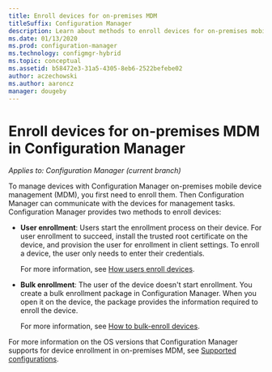 ```yaml
---
title: Enroll devices for on-premises MDM
titleSuffix: Configuration Manager
description: Learn about methods to enroll devices for on-premises mobile device management (MDM) in Configuration Manager.
ms.date: 01/13/2020
ms.prod: configuration-manager
ms.technology: configmgr-hybrid
ms.topic: conceptual
ms.assetid: b58472e3-31a5-4305-8eb6-2522befebe02
author: aczechowski
ms.author: aaroncz
manager: dougeby
---
```


# Enroll devices for on-premises MDM in Configuration Manager

*Applies to: Configuration Manager (current branch)*

To manage devices with Configuration Manager on-premises mobile device management (MDM), you first need to enroll them. Then Configuration Manager can communicate with the devices for management tasks. Configuration Manager provides two methods to enroll devices:

- **User enrollment**: Users start the enrollment process on their device. For user enrollment to succeed, install the trusted root certificate on the device, and provision the user for enrollment in client settings. To enroll a device, the user only needs to enter their credentials.

    For more information, see [How users enroll devices](/configmgr/mdm/deploy-use/user-enroll-devices-on-premises-mdm).

- **Bulk enrollment**: The user of the device doesn't start enrollment. You create a bulk enrollment package in Configuration Manager. When you open it on the device, the package provides the information required to enroll the device.

    For more information, see [How to bulk-enroll devices](/configmgr/mdm/deploy-use/bulk-enroll-devices-on-premises-mdm).

For more information on the OS versions that Configuration Manager supports for device enrollment in on-premises MDM, see [Supported configurations](/configmgr/core/plan-design/configs/supported-operating-systems-for-clients-and-devices#bkmk_OnpremOS).
